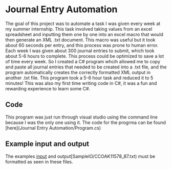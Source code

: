 # Journal Entry Automation
The goal of this project was to automate a task I was given every week at my summer internship. This task involved taking values from an excel spreadsheet and inputting them one by one into an excel macro that would then generate an XML .txt document. This macro was useful but it took about 60 seconds per entry, and this process was prone to human error. Each week I was given about 300 journal entries to submit, which took about 5-6 hours to complete. This process could be optimized to save a lot of time every week. So I created a C# program whcih allowed me to copy and paste all journal entries that needed to be created into a .txt file, and the program automatically creates the correctly formatted XML output in another .txt file. This program took a 5-6 hour task and reduced it to 5 minutes! This was also my first time writing code in C#, it was a fun and rewarding experience to learn some C#.

## Code
This program was just run through visual studio using the command line because I was the only one using it. The code for the progrma can be found [here](Journal Entry Automation/Program.cs)

## Example input and output
The examples [input](SampleIO/CCOAKS51,53.txt) and output[SampleIO/CCOAK11578_87.txt) must be formatted as seen in these files.
